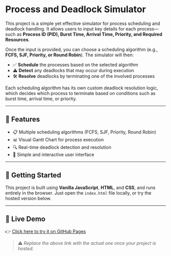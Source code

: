 # Process and Deadlock Simulator

This project is a simple yet effective simulator for process scheduling and deadlock handling. It allows users to input key details for each process—such as **Process ID (PID), Burst Time, Arrival Time, Priority, and Required Resources**.

Once the input is provided, you can choose a scheduling algorithm (e.g., **FCFS, SJF, Priority, or Round Robin**). The simulator will then:

- ✅ **Schedule** the processes based on the selected algorithm  
- ⚠️ **Detect** any deadlocks that may occur during execution  
- 🛠️ **Resolve** deadlocks by terminating one of the involved processes

Each scheduling algorithm has its own custom deadlock resolution logic, which decides which process to terminate based on conditions such as burst time, arrival time, or priority.

---

## 🔧 Features

- 📋 Multiple scheduling algorithms (FCFS, SJF, Priority, Round Robin)
- 📊 Visual Gantt Chart for process execution
- 🔍 Real-time deadlock detection and resolution
- 🧩 Simple and interactive user interface

---

## 🚀 Getting Started

This project is built using **Vanilla JavaScript**, **HTML**, and **CSS**, and runs entirely in the browser. Just open the `index.html` file locally, or try the hosted version below.

---

## 🔗 Live Demo

👉 [Click here to try it on GitHub Pages](https://your-username.github.io/process-deadlock-simulator)

> ⚠️ *Replace the above link with the actual one once your project is hosted.*
